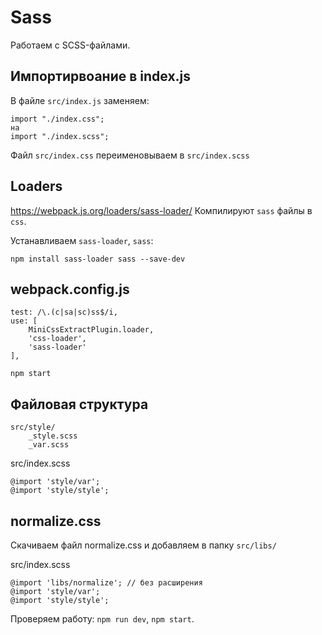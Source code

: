 # Sass
Работаем с SCSS-файлами.

## Импортирвоание в index.js
В файле `src/index.js` заменяем:

    import "./index.css";
    на
    import "./index.scss";

Файл `src/index.css` переименовываем в `src/index.scss`

## Loaders
https://webpack.js.org/loaders/sass-loader/
Компилируют `sass` файлы в `css`.

Устанавливаем `sass-loader`, `sass`:

    npm install sass-loader sass --save-dev

## webpack.config.js

    test: /\.(c|sa|sc)ss$/i,
    use: [
        MiniCssExtractPlugin.loader,
        'css-loader',
        'sass-loader'
    ],

`npm start`

## Файловая структура

    src/style/
        _style.scss
        _var.scss


src/index.scss

    @import 'style/var';
    @import 'style/style';

## normalize.css
Скачиваем файл normalize.css и добавляем в папку `src/libs/`

src/index.scss

    @import 'libs/normalize'; // без расширения
    @import 'style/var';
    @import 'style/style';

Проверяем работу: `npm run dev`, `npm start`.
